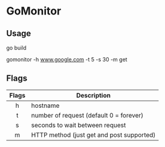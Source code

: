 # GoMonitor

## Usage
go build

gomonitor -h www.google.com -t 5 -s 30 -m get


## Flags
| Flags | Description                                 |
|:-----:| --------------------------------------------|
| h     | hostname                                    |
| t     | number of request (default 0 = forever)     |
| s     | seconds to wait between request             |
| m     | HTTP method (just get and post supported)   |